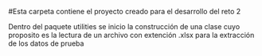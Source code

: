 #Esta carpeta contiene el proyecto creado para el desarrollo del reto 2

Dentro del paquete utilities se inicio la construcción de una clase cuyo proposito es la lectura de un archivo con extención .xlsx para la extracción de los datos de prueba
